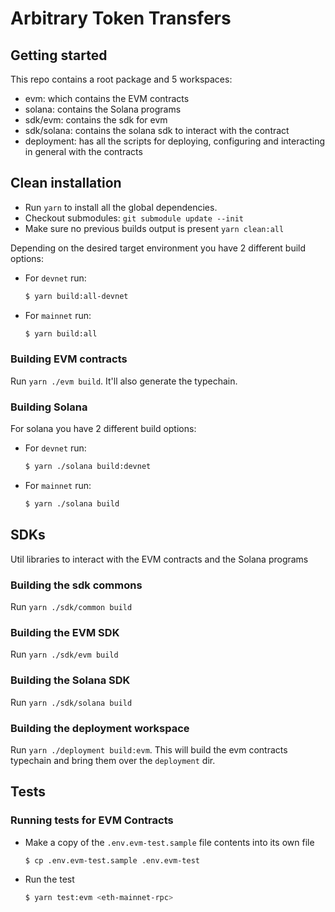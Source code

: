 # Arbitrary Token Transfers

## Getting started

This repo contains a root package and 5 workspaces:
 - evm: which contains the EVM contracts
 - solana: contains the Solana programs
 - sdk/evm: contains the sdk for evm
 - sdk/solana: contains the solana sdk to interact with the contract
 - deployment: has all the scripts for deploying, configuring and interacting in general with the contracts

## Clean installation

- Run `yarn` to install all the global dependencies.
- Checkout submodules: `git submodule update --init`
- Make sure no previous builds output is present `yarn clean:all`

Depending on the desired target environment you have 2 different build options:

- For `devnet` run:

  ```bash
  $ yarn build:all-devnet
  ```

- For `mainnet` run:

  ```bash
  $ yarn build:all
  ```

### Building EVM contracts

Run `yarn ./evm build`. It'll also generate the typechain.

### Building Solana

For solana you have 2 different build options:

- For `devnet` run:

  ```bash
  $ yarn ./solana build:devnet
  ```

- For `mainnet` run:

  ```bash
  $ yarn ./solana build
  ```

## SDKs

Util libraries to interact with the EVM contracts and the Solana programs

### Building the sdk commons

Run `yarn ./sdk/common build`

### Building the EVM SDK

Run `yarn ./sdk/evm build`

### Building the Solana SDK

Run `yarn ./sdk/solana build`

### Building the deployment workspace

Run `yarn ./deployment build:evm`. This will build the evm contracts typechain and bring them over the `deployment` dir.

## Tests

### Running tests for EVM Contracts

- Make a copy of the `.env.evm-test.sample` file contents into its own file

  ```bash
  $ cp .env.evm-test.sample .env.evm-test
  ```

- Run the test

  ```bash
  $ yarn test:evm <eth-mainnet-rpc>
  ```
